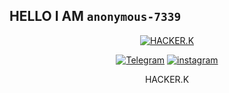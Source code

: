 ## HELLO I AM ```anonymous-7339```

<p align="center"><a href="https://github.com/anonymous-7339><img src="https://github.com/anonymous-739/anonymous-7339/blob/main/IMG/Hack-This-SIte-Basic-9-ngr-5QXatUvRfM.gif"=alt"bt">


<p align="center"><a href="https://github.com/anonymous-73339"><img title="HACKER.K" src="https://github-readme-stats.vercel.app/api?username=anonymous-7339&show_icons=true&include_all_commits=true&theme=chartreuse-dark&cache_seconds=3200"></a>
</p>


<p align="center">
<a href="https://t.me/kri shna"><img title="Telegram" src="https://img.shields.io/badge/Telegram-black?style=for-the-badge&logo=Telegram"></a>
<a href="https://www.instagram.com/krishna_7339"><img title="instagram" src="https://img.shields.io/badge/instagram-red?style=for-the-badge&logo=instagram"></a>




<p align="center"> HACKER.K
